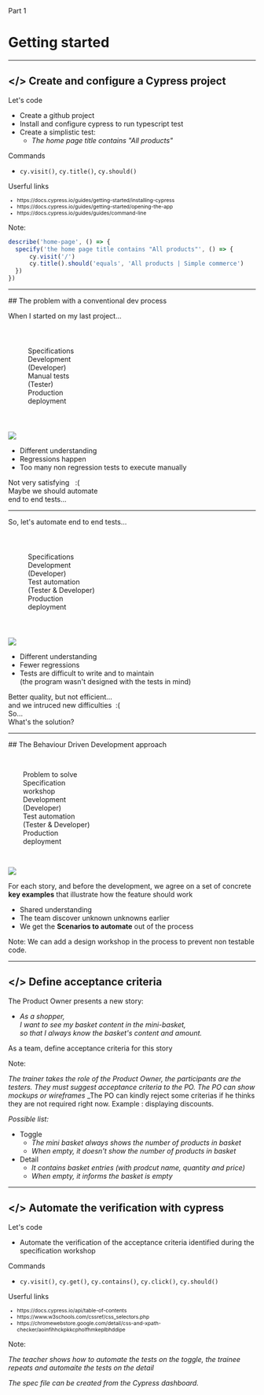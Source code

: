 

<!-- .slide: id="e2e-tests-dev-process" class="slide--part-title slide--vcenter" -->

<div class="flex-row">

  <div class="part-title">
    <span class="text-level-3">Part 1</span>
    <h1 class="text-size-heading-2">Getting started</h1>
  </div>
  
  <div class="part-toc box fragment"></div>

</div>


---

## &lt;/> Create and configure a Cypress project
<!-- .element: class="text-size-heading-3" -->

<div class="exercice text-level-2">
  <p>Let's code
  <ul>
    <li>Create a github project
    <li>Install and configure cypress to run typescript test
    <li>Create a simplistic test:
      <ul>
        <li><i>The home page title contains "All products"</i>
      </ul>
  </ul>
  <p>Commands
  <ul class="text-level-5">
    <li><code>cy.visit()</code>, <code>cy.title()</code>, <code>cy.should()</code>
  </ul>
  <p>Userful links
  <ul style="font-size:75%">
    <li class="url-link">https://docs.cypress.io/guides/getting-started/installing-cypress
    <li class="url-link">https://docs.cypress.io/guides/getting-started/opening-the-app
    <li class="url-link">https://docs.cypress.io/guides/guides/command-line
  </ul>
</div>

Note:

```typescript
describe('home-page', () => {
  specify('the home page title contains "All products"', () => {
      cy.visit('/')
      cy.title().should('equals', 'All products | Simple commerce')
  })
})
```

---
<!-- .element: class="text-level-2" -->

## The problem with a conventional dev process
<!-- .element: class="text-size-heading-3" -->

<p class="fragment mt-200" data-fragment-index="1">When I started on my last project...

<div class="box flex-row mt-100 screen fragment" style="padding:40px;" data-fragment-index="2">
  <div class="badge" data-arrow="->task-dev">Specifications</div>
  <div class="badge fragment" data-arrow="->task-test" id="task-dev" data-fragment-index="3">Development<br>(Developer)</div>
  <div class="badge overlay-anchor fragment" data-arrow="->task-prod" id="task-test" data-fragment-index="4">Manual tests<br>(Tester)
    <div class="overlay overlay--friction fragment">
      <i class="emo emo-64 emoji-face_with_symbols_on_mouth"></i>
    </div>
  </div>
  <div class="badge fragment" id="task-prod" data-fragment-index="5">Production <br> deployment</div>
</div>

<p class="print"><img src="img/print/bdd-1.png"></img></p>

<div class="flex-row">
  <div class="flex-column tiny-gap">
    <ul class="mt-200 text-level-2 no-bullets">
      <li class="fragment"><i class="emo emoji-x"></i>Different understanding
      <li class="fragment"><i class="emo emoji-x"></i>Regressions happen
      <li class="fragment"><i class="emo emoji-x"></i>Too many non regression tests to execute manually
    </ul>
    <div class="sticky fragment">
      Not very satisfying &nbsp; :(
    </div>
  </div>
  <div class="bubble bubble-bottom-left fragment">
    <i class="emo emo-36 emoji-nerd_face"></i>
    <span class="bubble__text">Maybe we should automate <br> end to end tests...</span>
  </div>
</div>
    


---
<!-- .element: class="text-level-2" -->

<p class="mt-150">So, let's automate end to end tests...

<div class="box flex-row mt-150 screen fragment" style="padding:40px;" data-fragment-index="2">
  <div class="badge" data-arrow="->task-dev">Specifications</div>
  <div class="badge fragment" id="task-dev" data-arrow="->task-test" data-fragment-index="3">Development<br>(Developer)</div>
  <div class="badge overlay-anchor fragment" id="task-test" data-arrow="->task-prod" data-fragment-index="4">Test automation<br>(Tester & Developer)
    <div class="overlay overlay--friction fragment">
      <i class="emo emo-64 emoji-face_with_symbols_on_mouth"></i>
    </div>
  </div>
  <div class="badge fragment" id="task-prod" data-fragment-index="5">Production <br> deployment</div>
</div>

<img src="img/print/bdd-2.png" class="print"></img>

<div class="mt-200 flex-row">
  <div class="flex-column gap-10">
    <ul class="no-bullets">
      <li class="fragment"><i class="emo emoji-x"></i>Different understanding
      <li class="fragment"><i class="emo emoji-thumbup"></i>Fewer regressions
      <li class="fragment"><i class="emo emoji-x"></i>Tests are difficult to write and to maintain <br> (the program wasn't designed with the tests in mind)
    </ul>
    <div class="sticky fragment">
      Better quality, but not efficient… <div class="fragment">and we intruced new difficulties&nbsp; :(</div>
    </div>
  </div>
  <div class="bubble bubble-bottom-left fragment">
    <i class="emo emo-36 emoji-face_with_monocle"></i>
    <span class="bubble__text">So…<br>What's the solution?</span>
  </div>
</div>


---
<!-- .element: class="text-level-2" -->

## The Behaviour Driven Development approach
<!-- .element: class="text-size-heading-3" -->

<div class="box flex-row screen fragment mt-125" style="padding:30px;">
  <div class="badge" data-arrow="->task-example">Problem to solve</div>
  <div class="badge fragment" id="task-example" data-arrow="->task-dev,->task-test">Specification <br>workshop</div>
  <div class="flex-column">
    <div class="badge fragment" id="task-dev" data-arrow="->task-prod">Development<br>(Developer)</div>
    <div class="badge fragment" id="task-test">
      Test automation<br>(Tester & Developer)
      <span class="fragment" data-arrow="task-test->task-dev:validate"></span>
    </div>
  </div>
  <div class="badge fragment" id="task-prod">Production <br> deployment</div>
</div>

<img src="img/print/bdd-3.png" class="print"></img>

<p class="fragment mt-125">For each story, and before the development, we agree on a set of concrete <strong>key examples</strong> that illustrate how the feature should work

<div class="flex-row flex-row--center">
  <ul class="mt-100 no-bullets">
    <li class="fragment"><i class="emo emoji-thumbup"></i>Shared understanding
    <li class="fragment"><i class="emo emoji-thumbup"></i>The team discover unknown unknowns earlier
    <li class="fragment"><i class="emo emoji-thumbup"></i>We get the <strong>Scenarios to automate</strong> out of the process
  </ul>
</div>

Note:
We can add a design workshop in the process to prevent non testable code.

---

## &lt;/> Define acceptance criteria
<!-- .element: data-toc-label="</> Verify the mini-basket" -->

<div class="exercice">
  <p>The Product Owner presents a new story:
  <ul>
    <li class="text-level-3"><i> As a shopper,<br>
    I want to see my basket content in the mini-basket,<br>
    so that I always know the basket's content and amount.</i>
  </ul>
  <p class="mt-125">As a team, define acceptance criteria for this story

</div>

Note:

_The trainer takes the role of the Product Owner, the participants are the testers. They must suggest acceptance criteria to the PO._
_The PO can show mockups or wireframes_
_The PO can kindly reject some criterias if he thinks they are not required right now. Example : displaying discounts.


_Possible list:_

- Toggle
  - _The mini basket always shows the number of products in basket_
  - _When empty, it doesn't show the number of products in basket_
- Detail
  - _It contains basket entries (with prodcut name, quantity and price)_
  - _When empty, it informs the basket is empty_


---

## &lt;/> Automate the verification with cypress
<!-- .element: data-toc-exclude class="text-size-heading-3"-->

<div class="exercice text-level-2">
  <p>Let's code
  <ul>
    <li>Automate the verification of the acceptance criteria identified during the specification workshop
  </ul>
  <p>Commands
  <ul>
    <li class="text-level-5"><code>cy.visit()</code>, <code>cy.get()</code>, <code>cy.contains()</code>, <code>cy.click()</code>, <code>cy.should()</code>
  </ul>
  <p>Userful links
  <ul style="font-size:75%">
    <li class="url-link">https://docs.cypress.io/api/table-of-contents
    <li class="url-link">https://www.w3schools.com/cssref/css_selectors.php
    <li class="url-link">https://chromewebstore.google.com/detail/css-and-xpath-checker/aoinfihhckpkkcpholfhmkeplbhddipe
  </ul>
</div>

Note:

_The teacher shows how to automate the tests on the toggle, the trainee repeats and automaite the tests on the detail_

_The spec file can be created from the Cypress dashboard._




